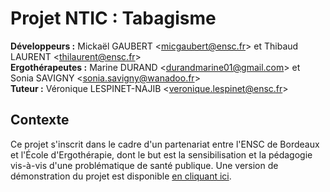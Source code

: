 # Projet NTIC : Tabagisme

**Développeurs :** Mickaël GAUBERT <[micgaubert@ensc.fr](mailto:micgaubert@ensc.fr)> et Thibaud LAURENT <[thilaurent@ensc.fr](mailto:thilaurent@ensc.fr)><br/>
**Ergothérapeutes :** Marine DURAND <[durandmarine01@gmail.com](mailto:durandmarine01@gmail.com)> et Sonia SAVIGNY <[sonia.savigny@wanadoo.fr](sonia.savigny@wanadoo.fr)><br/>
**Tuteur :** Véronique LESPINET-NAJIB <[veronique.lespinet@ensc.fr](mailto:veronique.lespinet@ensc.fr)><br/>

## Contexte

Ce projet s'inscrit dans le cadre d'un partenariat entre l'ENSC de Bordeaux et l'École d'Ergothérapie, dont le but est la sensibilisation et la pédagogie vis-à-vis d'une problématique de santé publique. Une version de démonstration du projet est disponible [en cliquant ici](https://grox2006.github.io/NTICTabagisme/).
